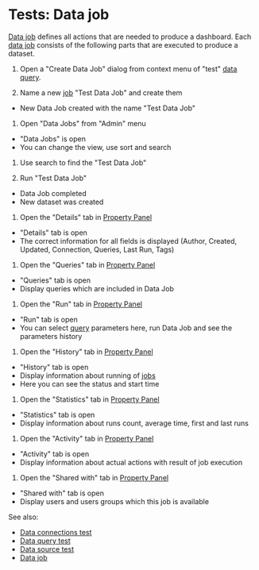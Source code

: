 <!-- TITLE: Tests: Data job -->
<!-- SUBTITLE: -->

# Tests: Data job

[Data job](data-job.md) defines all actions that are needed to produce a dashboard. Each [data job](data-job.md)
consists of the following parts that are executed to produce a dataset.

1. Open a "Create Data Job" dialog from context menu of "test" [data query](data-query.md).

1. Name a new [job](data-job.md) "Test Data Job" and create them

* New Data Job created with the name "Test Data Job"

1. Open "Data Jobs" from "Admin" menu

* "Data Jobs" is open
* You can change the view, use sort and search

1. Use search to find the "Test Data Job"

1. Run "Test Data Job"

* Data Job completed
* New dataset was created

1. Open the "Details" tab in [Property Panel](../overview/navigation.md#properties)

* "Details" tab is open
* The correct information for all fields is displayed (Author, Created, Updated, Connection, Queries, Last Run, Tags)

1. Open the "Queries" tab in [Property Panel](../overview/navigation.md#properties)

* "Queries" tab is open
* Display queries which are included in Data Job

1. Open the "Run" tab in [Property Panel](../overview/navigation.md#properties)

* "Run" tab is open
* You can select [query](data-query.md) parameters here, run Data Job and see the parameters history

1. Open the "History" tab in [Property Panel](../overview/navigation.md#properties)

* "History" tab is open
* Display information about running of [jobs](data-job.md)
* Here you can see the status and start time

1. Open the "Statistics" tab in [Property Panel](../overview/navigation.md#properties)

* "Statistics" tab is open
* Display information about runs count, average time, first and last runs

1. Open the "Activity" tab in [Property Panel](../overview/navigation.md#properties)

* "Activity" tab is open
* Display information about actual actions with result of job execution

1. Open the "Shared with" tab in [Property Panel](../overview/navigation.md#properties)

* "Shared with" tab is open
* Display users and users groups which this job is available

See also:

* [Data connections test](data-connection-test.md)
* [Data query test](data-query-test.md)
* [Data source test](data-source-test.md)
* [Data job](data-job.md)
